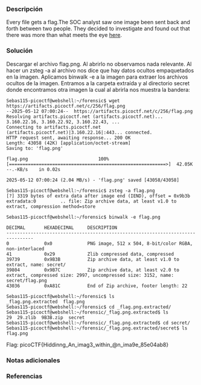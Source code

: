 ### Descripción
Every file gets a flag.The SOC analyst saw one image been sent back and forth between two people. They decided to investigate and found out that there was more than what meets the eye [here](https://artifacts.picoctf.net/c/256/flag.png).

### Solución
Descargar el archivo flag.png.
Al abrirlo no observamos nada relevante.
Al hacer un zsteg -a al archivo nos dice que hay datos ocultos empaquetados en la imagen.
Aplicamos binwalk -e a la imagen para extraer los archivos ocultos de la imagen.
Entramos a la carpeta extraída y al directorio secret donde encontramos otra imagen la cual al abrirla nos muestra la bandera:
```
Sebas115-picoctf@webshell:~/forensic$ wget https://artifacts.picoctf.net/c/256/flag.png
--2025-05-12 07:00:24--  https://artifacts.picoctf.net/c/256/flag.png
Resolving artifacts.picoctf.net (artifacts.picoctf.net)... 3.160.22.16, 3.160.22.92, 3.160.22.43, ...
Connecting to artifacts.picoctf.net (artifacts.picoctf.net)|3.160.22.16|:443... connected.
HTTP request sent, awaiting response... 200 OK
Length: 43058 (42K) [application/octet-stream]
Saving to: 'flag.png'

flag.png                          100%[==========================================================>]  42.05K  --.-KB/s    in 0.02s   

2025-05-12 07:00:24 (2.04 MB/s) - 'flag.png' saved [43058/43058]

Sebas115-picoctf@webshell:~/forensic$ zsteg -a flag.png 
[?] 3319 bytes of extra data after image end (IEND), offset = 0x9b3b
extradata:0         .. file: Zip archive data, at least v1.0 to extract, compression method=store

Sebas115-picoctf@webshell:~/forensic$ binwalk -e flag.png 

DECIMAL       HEXADECIMAL     DESCRIPTION
--------------------------------------------------------------------------------
0             0x0             PNG image, 512 x 504, 8-bit/color RGBA, non-interlaced
41            0x29            Zlib compressed data, compressed
39739         0x9B3B          Zip archive data, at least v1.0 to extract, name: secret/
39804         0x9B7C          Zip archive data, at least v2.0 to extract, compressed size: 2997, uncompressed size: 3152, name: secret/flag.png
43036         0xA81C          End of Zip archive, footer length: 22

Sebas115-picoctf@webshell:~/forensic$ ls
_flag.png.extracted  flag.png
Sebas115-picoctf@webshell:~/forensic$ cd _flag.png.extracted/
Sebas115-picoctf@webshell:~/forensic/_flag.png.extracted$ ls
29  29.zlib  9B3B.zip  secret
Sebas115-picoctf@webshell:~/forensic/_flag.png.extracted$ cd secret/
Sebas115-picoctf@webshell:~/forensic/_flag.png.extracted/secret$ ls
flag.png

```


Flag:
picoCTF{Hiddinng_An_imag3_within_@n_ima9e_85e04ab8}
### Notas adicionales


### Referencias
